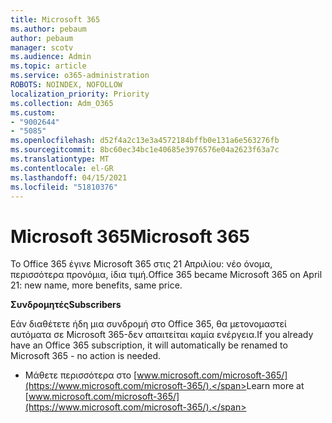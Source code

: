 ```yaml
---
title: Microsoft 365
ms.author: pebaum
author: pebaum
manager: scotv
ms.audience: Admin
ms.topic: article
ms.service: o365-administration
ROBOTS: NOINDEX, NOFOLLOW
localization_priority: Priority
ms.collection: Adm_O365
ms.custom:
- "9002644"
- "5085"
ms.openlocfilehash: d52f4a2c13e3a4572184bffb0e131a6e563276fb
ms.sourcegitcommit: 8bc60ec34bc1e40685e3976576e04a2623f63a7c
ms.translationtype: MT
ms.contentlocale: el-GR
ms.lasthandoff: 04/15/2021
ms.locfileid: "51810376"
---
```

# <a name="microsoft-365"></a><span data-ttu-id="85961-102">Microsoft 365</span><span class="sxs-lookup"><span data-stu-id="85961-102">Microsoft 365</span></span>

<span data-ttu-id="85961-103">Το Office 365 έγινε Microsoft 365 στις 21 Απριλίου: νέο όνομα, περισσότερα προνόμια, ίδια τιμή.</span><span class="sxs-lookup"><span data-stu-id="85961-103">Office 365 became Microsoft 365 on April 21: new name, more benefits, same price.</span></span>

<span data-ttu-id="85961-104">**Συνδρομητές**</span><span class="sxs-lookup"><span data-stu-id="85961-104">**Subscribers**</span></span>

<span data-ttu-id="85961-105">Εάν διαθέτετε ήδη μια συνδρομή στο Office 365, θα μετονομαστεί αυτόματα σε Microsoft 365-δεν απαιτείται καμία ενέργεια.</span><span class="sxs-lookup"><span data-stu-id="85961-105">If you already have an Office 365 subscription, it will automatically be renamed to Microsoft 365 - no action is needed.</span></span>

- <span data-ttu-id="85961-106">Μάθετε περισσότερα στο [www.microsoft.com/microsoft-365/](https://www.microsoft.com/microsoft-365/).</span><span class="sxs-lookup"><span data-stu-id="85961-106">Learn more at [www.microsoft.com/microsoft-365/](https://www.microsoft.com/microsoft-365/).</span></span>
